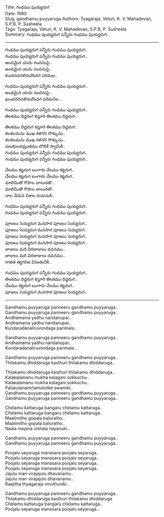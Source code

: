 ﻿Title: గంధము పుయ్యరుగ  
Date: 1980      
Slug: gandhamu-puyyaruga
Authors: Tyagaraja, Veturi, K. V. Mahadevan, S.P.B, P. Susheela     
Tags: Tyagaraja, Veturi, K. V. Mahadevan, S.P.B, P. Susheela    
Summary: గంధము పుయ్యరుగ పన్నీరు గంధము పుయ్యరుగ..  

-----

గంధము పుయ్యరుగ పన్నీరు గంధము పుయ్యరుగ..  
గంధము పుయ్యరుగ పన్నీరు గంధము పుయ్యరుగ..  
అందమైన యదు నందనుపై..  
అందమైన యదు నందనుపై..  
కుందరదనలిరువొందగ పరిమల..  

గంధము పుయ్యరుగ పన్నీరు గంధము పుయ్యరుగ..  
అంధమైన యదు నందనుపై..  
ఖుందరదనలిరువొందగ పరిమ0ల..  

గంధము పుయ్యరుగ పన్నీరు గంధము పుయ్యరుగ..  
తిలకము దిద్దరుగ కస్తూరి తిలకము దిద్దరుగ..  

తిలకము దిద్దరుగ కస్తూరి తిలకము దిద్దరుగ..  
కలకలమను ముఖ కళగని సొక్కుచు..  
కలకలమను ముఖ కళగని సొక్కుచు..  
పలుకులనమ్రుతము లొలికే స్వామికి..  
గంధము పుయ్యరుగ పన్నీరు గంధము పుయ్యరుగ..  
గంధము పుయ్యరుగ పన్నీరు గంధము పుయ్యరుగ..  

చేలము కట్టరుగ బంగారు చేలము కట్టరుగ..  
చేలము కట్టరుగ బంగారు చేలము కట్టరుగ..  
మాలిమితొ గొపాల బాలురతొ..  
మాలిమితొ గొపాల బాలురతొ..   
నాల మేపిన విశాల నయనుకి..   

గంధము పుయ్యరుగ పన్నీరు గంధము పుయ్యరుగ..  
గంధము పుయ్యరుగ పన్నీరు గంధము పుయ్యరుగ..  

పూజలు సెయ్యరుగ మనసార పూజలు సెయ్యరుగ..  
ఫూజలు సెయ్యరుగ మనసార పూజలు సెయ్యరుగ..   
పూజలు సెయ్యరుగ మనసార పూజలు సెయ్యరుగ..  
ఫూజలు సెయ్యరుగ మనసార పూజలు సెయ్యరుగ..   
జాజులు మరి విరజాజులు దవనము..  
జాజులు మరి విరజాజులు దవనము..  
రాజిత త్యగరజ వినుతునికి..   

గంధము పుయ్యరుగ పన్నీరు గంధము పుయ్యరుగ..  
తిలకము దిద్దరుగ కస్తూరి తిలకము దిద్దరుగ..  
చేలము కట్టరుగ బంగారు చేలము కట్టరుగ..  
పూజలు సెయ్యరుగ మనసార పూజలు సెయ్యరుగ..  

-----

Gandhamu puyyaruga panneeru gandhamu puyyaruga..  
Gandhamu puyyaruga panneeru gandhamu puyyaruga..  
Andhamaina yadhu nandanupai..  
Andhamaina yadhu nandanupai..  
Kundaradanaliruvondaga parimala..  

Gandhamu puyyaruga panneeru gandhamu puyyaruga..  
Andhamaina yadhu nandanupai..  
Kundaradanaliruvondaga parimala ..  

Gandhamu puyyaruga panneeru gandhamu puyyaruga..  
Thilakamu dhiddaruga kasthuri thilakamu dhiddaruga..  
 
Thilakamu dhiddaruga kasthuri thilakamu dhiddaruga..  
Kalakalamanu mukha kalagani sokkuchu..  
Kalakalamanu mukha kalagani sokkuchu..  
Palukulanamrtamulolike swamiki..  
Gandhamu puyyaruga panneeru gandhamu puyyaruga..  
Gandhamu puyyaruga panneeru gandhamu puyyaruga..  

Chelamu kattaruga bangaru chelamu kattaruga..  
Chelamu kattaruga bangaru chelamu kattaruga..  
Maalimitho gopala baluratho..  
Maalimitho gopala baluratho..  
Naala mepina vishala nayanuki..  

Gandhamu puyyaruga panneeru gandhamu puyyaruga..   
Gandhamu puyyaruga panneeru gandhamu puyyaruga..   

Poojalu seyaruga manasara poojalu seyaruga..  
Poojalu seyaruga manasara poojalu seyaruga..  
Poojalu seyaruga manasara poojalu seyaruga..  
Poojalu seyaruga manasara poojalu seyaruga..  
Jajulu mari virajajulu dhavanamu..  
Jajulu mari virajajulu dhavanamu..  
Raajitha thyagaraja vinuthuniki..  

Gandhamu puyyaruga panneeru gandhamu puyyaruga..  
Thilakamu dhiddaruga kasthuri thilakamu dhiddaruga  
Chelamu kattaruga bangaru chelamu kattaruga..  
Poojalu seyaruga manasara poojalu seyaruga.. 
